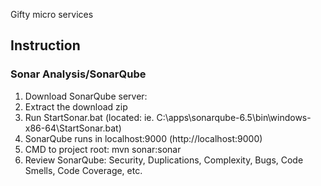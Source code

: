 
Gifty micro services

## Instruction
### Sonar Analysis/SonarQube
1. Download SonarQube server:
2. Extract the download zip
3. Run StartSonar.bat (located: ie. C:\apps\sonarqube-6.5\bin\windows-x86-64\StartSonar.bat)
4. SonarQube runs in localhost:9000 (http://localhost:9000)
5. CMD to project root: mvn sonar:sonar
6. Review SonarQube: Security, Duplications, Complexity, Bugs, Code Smells, Code Coverage, etc.
